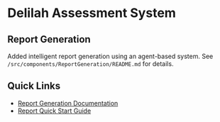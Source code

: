 # Delilah Assessment System

## Report Generation
Added intelligent report generation using an agent-based system. See `/src/components/ReportGeneration/README.md` for details.

## Quick Links
- [Report Generation Documentation](src/components/ReportGeneration/README.md)
- [Report Quick Start Guide](src/components/ReportGeneration/QUICKSTART.md)